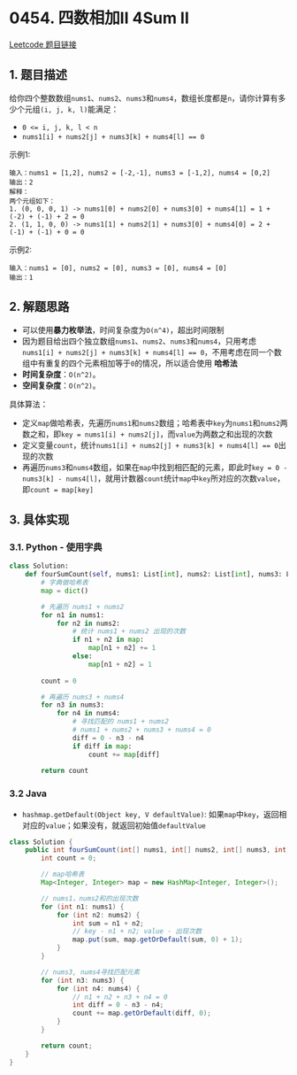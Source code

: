 # 0454. 四数相加II 4Sum II
[Leetcode 题目链接](https://leetcode.com/problems/4sum-ii/description/)

## 1. 题目描述
给你四个整数数组`nums1`、`nums2`、`nums3`和`nums4`，数组长度都是`n`，请你计算有多少个元组`(i, j, k, l)`能满足：

* `0 <= i, j, k, l < n`
* `nums1[i] + nums2[j] + nums3[k] + nums4[l] == 0`

示例1:
```
输入：nums1 = [1,2], nums2 = [-2,-1], nums3 = [-1,2], nums4 = [0,2]
输出：2
解释：
两个元组如下：
1. (0, 0, 0, 1) -> nums1[0] + nums2[0] + nums3[0] + nums4[1] = 1 + (-2) + (-1) + 2 = 0
2. (1, 1, 0, 0) -> nums1[1] + nums2[1] + nums3[0] + nums4[0] = 2 + (-1) + (-1) + 0 = 0
```

示例2:
```
输入：nums1 = [0], nums2 = [0], nums3 = [0], nums4 = [0]
输出：1
```

## 2. 解题思路
* 可以使用**暴力枚举法**，时间复杂度为`O(n^4)`，超出时间限制
* 因为题目给出四个独立数组`nums1`、`nums2`、`nums3`和`nums4`，只用考虑`nums1[i] + nums2[j] + nums3[k] + nums4[l] == 0`，不用考虑在同一个数组中有重复的四个元素相加等于`0`的情况，所以适合使用 **哈希法**
* **时间复杂度**：`O(n^2)`。
* **空间复杂度**：`O(n^2)`。


具体算法：
* 定义`map`做哈希表，先遍历`nums1`和`nums2`数组；哈希表中`key`为`nums1`和`nums2`两数之和，即`key = nums1[i] + nums2[j]`，而`value`为两数之和出现的次数
* 定义变量`count`，统计`nums1[i] + nums2[j] + nums3[k] + nums4[l] == 0`出现的次数
* 再遍历`nums3`和`nums4`数组，如果在`map`中找到相匹配的元素，即此时`key = 0 - nums3[k] - nums4[l]`，就用计数器`count`统计`map`中`key`所对应的次数`value`，即`count = map[key]`

## 3. 具体实现

### 3.1. Python - 使用字典
```Python
class Solution:
    def fourSumCount(self, nums1: List[int], nums2: List[int], nums3: List[int], nums4: List[int]) -> int:
        # 字典做哈希表
        map = dict()

        # 先遍历 nums1 + nums2
        for n1 in nums1:
            for n2 in nums2:
                # 统计 nums1 + nums2 出现的次数
                if n1 + n2 in map:
                    map[n1 + n2] += 1
                else: 
                    map[n1 + n2] = 1
        
        count = 0

        # 再遍历 nums3 + nums4
        for n3 in nums3:
            for n4 in nums4:
                # 寻找匹配的 nums1 + nums2
                # nums1 + nums2 + nums3 + nums4 = 0
                diff = 0 - n3 - n4
                if diff in map:
                    count += map[diff]
                
        return count
```

### 3.2 Java
* `hashmap.getDefault(Object key, V defaultValue)`: 如果`map`中`key`，返回相对应的`value`；如果没有，就返回初始值`defaultValue`
```Java
class Solution {
    public int fourSumCount(int[] nums1, int[] nums2, int[] nums3, int[] nums4) {
        int count = 0;

        // map哈希表
        Map<Integer, Integer> map = new HashMap<Integer, Integer>();

        // nums1，nums2和的出现次数
        for (int n1: nums1) {
            for (int n2: nums2) {
                int sum = n1 + n2;
                // key - n1 + n2; value - 出现次数
                map.put(sum, map.getOrDefault(sum, 0) + 1); 
            }
        }

        // nums3, nums4寻找匹配元素
        for (int n3: nums3) {
            for (int n4: nums4) {
                // n1 + n2 + n3 + n4 = 0
                int diff = 0 - n3 - n4;
                count += map.getOrDefault(diff, 0);
            }
        }

        return count;
    }
}
```
